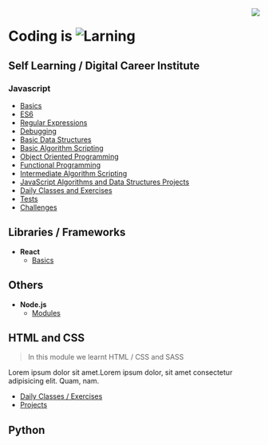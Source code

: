 
<img src="https://i.imgur.com/8MlmDto.png" align="right" />

# Coding is ![Larning](https://cdn.rawgit.com/sindresorhus/awesome/d7305f38d29fed78fa85652e3a63e154dd8e8829/media/badge.svg)

## Self Learning / Digital Career Institute

### Javascript
-  [Basics](javascript/self-learning/basics)
-  [ES6](javascript/self-learning/es6)
-  [Regular Expressions](javascript/self-learning/regex)
-  [Debugging](javascript/self-learning/debug)
-  [Basic Data Structures](javascript/self-learning/data-structures)
-  [Basic Algorithm Scripting](javascript/)
-  [Object Oriented Programming](javascript/self-learning/complex-objects)
-  [Functional Programming](javascript/)
-  [Intermediate Algorithm Scripting](javascript/)
-  [JavaScript Algorithms and Data Structures Projects](javascript/)
-  [Daily Classes and Exercises](javascript/classes-fbw26/classes)
-  [Tests](javascript/classes-fbw26/tests)
-  [Challenges](javascript/challenges)

## Libraries / Frameworks
- **React**
	-  [Basics](react/)

## Others
- **Node.js**
	- [Modules](nodejs/first-app/modules)

## HTML and CSS
> In this module we learnt HTML / CSS and SASS

Lorem ipsum dolor sit amet.Lorem ipsum dolor, sit amet consectetur adipisicing elit. Quam, nam.

- [Daily Classes / Exercises](html-css/basics)
- [Projects](html-css/projects)


## Python


